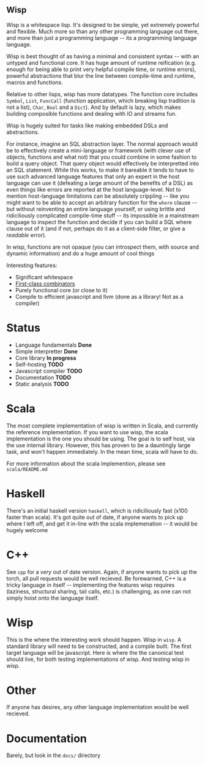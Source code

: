 Wisp
----

Wisp is a whitespace lisp. It's designed to be simple, yet extremely powerful and flexible. Much more so than any other programming language out there, and more than just a programming language -- its a programming language language.

Wisp is best thought of as having a minimal and consistent syntax -- with an untyped and functional core. It has huge amount of runtime reification (e.g. enough for being able to print very helpful compile time, or runtime errors), powerful abstractions that blur the line between compile-time and runtime, macros and functions.

Relative to other lisps, wisp has more datatypes. The function core includes `Symbol`, `List`, `FuncCall` (function application, which breaking lisp tradition is not a list), `Char`, `Bool` and a `Dict`). And by default is lazy, which makes building composible functions and dealing with IO and streams fun.

Wisp is hugely suited for tasks like making embedded DSLs and abstractions.

For instance, imagine an SQL abstraction layer. The normal approach would be to effectively create a mini-language or framework (with clever use of objects, functions and what not) that you could combine in some fashion to build a query object. That query object would effectively be interpretted into an SQL statement. While this works, to make it bareable it tends to have to use such advanced language features that only an expert in the host language can use it (defeating a large amount of the benefits of a DSL) as even things like errors are reported at the host language-level. Not to mention host-language limitations can be absolutely crippling -- like you might want to be able to accept an arbitrary function for the `where` clause -- but without reinventing an entire language yourself, or using brittle and ridiciliously complicated compile-time stuff -- its impossible in a mainstream language to inspect the function and decide if you can build a SQL where clause out of it (and if not, perhaps do it as a client-side filter, or give a *readable* error).

In wisp, functions are not opaque (you can introspect them, with source and dynamic information) and do a huge amount of cool things


Interesting features:

  * Significant whitespace
  * [First-class combinators](https://secure.wikimedia.org/wikipedia/en/wiki/Fexpr)
  * Purely functional core (or close to it)
  * Compile to efficient javascript and llvm (done as a library! Not as a compiler)

Status
======

  * Language fundamentals **Done**
  * Simple interpretter **Done**
  * Core library **In progress**
  * Self-hosting **TODO**
  * Javascript compiler **TODO**
  * Documentation **TODO**
  * Static analysis **TODO**

Scala
=====

The most complete implementation of wisp is written in Scala, and currently the reference implementation. If you want to use wisp, the scala implementation is the one you should be using. The goal is to self host, via the use internal library. However, this has proven to be a dauntingly large task, and won't happen immediately. In the mean time, scala will have to do.

For more information about the scala implemention, please see `scala/README.md`


Haskell
=======

There's an initial haskell version `haskell`, which is ridiciliously fast (x100 faster than scala). It's got quite out of date, if anyone wants to pick up where I left off, and get it in-line with the scala implemenation -- it would be hugely welcome


C++
===

See `cpp` for a *very* out of date version. Again, if anyone wants to pick up the torch, all pull requests would be well recieved. Be forewarned, C++ is a tricky language in itself -- implementing the features wisp requires (laziness, structural sharing, tail calls, etc.) is challenging, as one can not simply hoist onto the language itself.


Wisp
====

This is the where the interesting work should happen. Wisp in `wisp`. A standard library will need to be constructed, and a compile built. The first target language will be javascript. Here is where the the canonical test should live, for both testing implementations of wisp. And testing wisp in wisp.


Other
=====

If anyone has desires, any other language implementation would be well recieved.






Documentation
=============

Barely, but look in the `docs/` directory
